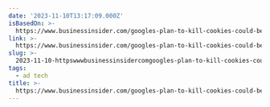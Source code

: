 ```yaml
---
date: '2023-11-10T13:17:09.000Z'
isBasedOn: >-
  https://www.businessinsider.com/googles-plan-to-kill-cookies-could-be-delayed-until-2025-experts-say-2023-11
link: >-
  https://www.businessinsider.com/googles-plan-to-kill-cookies-could-be-delayed-until-2025-experts-say-2023-11
slug: >-
  2023-11-10-httpswwwbusinessinsidercomgoogles-plan-to-kill-cookies-could-be-delayed-until-2025-experts-say-2023-11
tags:
  - ad tech
title: >-
  https://www.businessinsider.com/googles-plan-to-kill-cookies-could-be-delayed-until-2025-experts-say-2023-11
---
```


